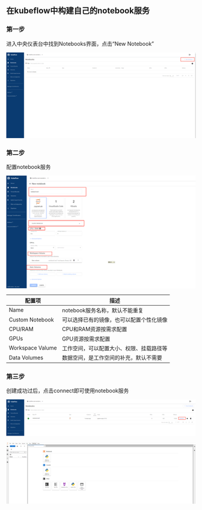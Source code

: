 ## 在kubeflow中构建自己的notebook服务

### 第一步

进入中央仪表台中找到Notebooks界面，点击“New Notebook”

![1733883776261](images/Notebook界面.png)

### 第二步

配置notebook服务

![1733884032392](images/notebook配置.png)

| 配置项           | 描述                                     |
| ---------------- | ---------------------------------------- |
| Name             | notebook服务名称，默认不能重复           |
| Custom Notebook  | 可以选择已有的镜像，也可以配置个性化镜像 |
| CPU/RAM          | CPU和RAM资源按需求配置                   |
| GPUs             | GPU资源按需求配置                        |
| Workspace Valume | 工作空间，可以配置大小、权限、挂载路径等 |
| Data Volumes     | 数据空间，是工作空间的补充，默认不需要   |

### 第三步

创建成功过后，点击connect即可使用notebook服务

![1733884832466](images/notebook连接.png)

![1733885183773](images/1733885183773.png)

